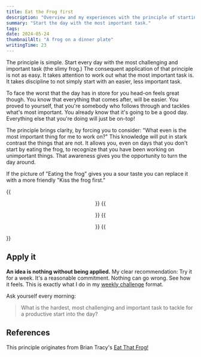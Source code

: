 ```yaml
---
title: Eat the Frog first
description: "Overview and my experiences with the principle of starting the day with the most challenging and important task. Kiss the frog first!"
summary: "Start the day with the most important task."
tags:
date: 2024-05-24
thumbnailAlt: "A frog on a dinner plate"
writingTime: 23
---
```


The principle is simple.
Start every day with the most challenging and important task (the slimy
frog.)
The consequent application of that principle is not as easy.
It takes attention to work out what the most important task is.
It takes discipline to not simply start with an easier, less important task.

To face the worst that the day has in store for you head-on feels great
though.
You know that everything that comes after, will be easier.
You proved to yourself, that you're somebody who follows through and tackles
what's most important.
You already know that it's going to be a good day.
Everything else that you're doing will just be on-top!

The principle brings clarity, by forcing you to consider: "What even is the
most important thing for me to work on?"
This knowledge will put in stark contrast the things that are not.
It allows you, even on days that you don't start by eating the frog, to
recognize that you have been working on unimportant things.
That awareness gives you the opportunity to turn the day around.

If the picture of "Eating the frog" gives you a sour taste you can
replace it with a more friendly "Kiss the frog first."

{{<center>}}
    {{<figure src="eat-that-frog.jpeg" class="w-11/12" alt="A frog on a plate in front of you" caption="Eat the frog">}}
    {{<figure src="kiss-the-frog-first.jpeg" class="w-11/12" alt="Man kisses a frog in a pond" caption="Kiss the frog">}}
{{</center>}}

## Apply it

**An idea is nothing without being applied.**
My clear recommendation:
Try it for a week.
It's a reasonable commitment.
Nothing can go wrong.
See how it feels.
This is exactly what I do in my [weekly challenge](misc/challenges)
format.

Ask yourself every morning:

> What is the hardest, most challenging and important task to tackle for a
productive start into the day?

## References

This principle originates from Brian Tracy's [Eat That Frog!](https://www.amazon.com/Eat-That-Frog-Great-Procrastinating/dp/162656941X)
